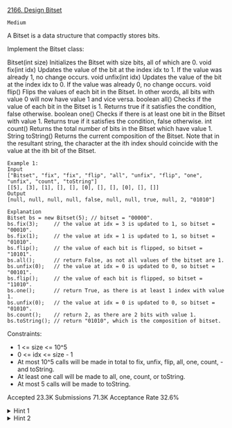 [2166. Design Bitset](https://leetcode.com/problems/design-bitset/)

`Medium`

A Bitset is a data structure that compactly stores bits.

Implement the Bitset class:

Bitset(int size) Initializes the Bitset with size bits, all of which are 0.
void fix(int idx) Updates the value of the bit at the index idx to 1. If the value was already 1, no change occurs.
void unfix(int idx) Updates the value of the bit at the index idx to 0. If the value was already 0, no change occurs.
void flip() Flips the values of each bit in the Bitset. In other words, all bits with value 0 will now have value 1 and vice versa.
boolean all() Checks if the value of each bit in the Bitset is 1. Returns true if it satisfies the condition, false otherwise.
boolean one() Checks if there is at least one bit in the Bitset with value 1. Returns true if it satisfies the condition, false otherwise.
int count() Returns the total number of bits in the Bitset which have value 1.
String toString() Returns the current composition of the Bitset. Note that in the resultant string, the character at the ith index should coincide with the value at the ith bit of the Bitset.
 
```
Example 1:
Input
["Bitset", "fix", "fix", "flip", "all", "unfix", "flip", "one", "unfix", "count", "toString"]
[[5], [3], [1], [], [], [0], [], [], [0], [], []]
Output
[null, null, null, null, false, null, null, true, null, 2, "01010"]

Explanation
Bitset bs = new Bitset(5); // bitset = "00000".
bs.fix(3);     // the value at idx = 3 is updated to 1, so bitset = "00010".
bs.fix(1);     // the value at idx = 1 is updated to 1, so bitset = "01010". 
bs.flip();     // the value of each bit is flipped, so bitset = "10101". 
bs.all();      // return False, as not all values of the bitset are 1.
bs.unfix(0);   // the value at idx = 0 is updated to 0, so bitset = "00101".
bs.flip();     // the value of each bit is flipped, so bitset = "11010". 
bs.one();      // return True, as there is at least 1 index with value 1.
bs.unfix(0);   // the value at idx = 0 is updated to 0, so bitset = "01010".
bs.count();    // return 2, as there are 2 bits with value 1.
bs.toString(); // return "01010", which is the composition of bitset.
```

Constraints:

- 1 <= size <= 10^5
- 0 <= idx <= size - 1
- At most 10^5 calls will be made in total to fix, unfix, flip, all, one, count, - and toString.
- At least one call will be made to all, one, count, or toString.
- At most 5 calls will be made to toString.

Accepted
23.3K
Submissions
71.3K
Acceptance Rate
32.6%

<details>
<summary>Hint 1</summary>

Note that flipping a bit twice does nothing.

</details>

<details>
<summary>Hint 2</summary>

In order to determine the value of a bit, consider how you can efficiently count the number of flips made on the bit since its latest update.

</details>